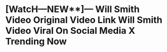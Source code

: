 # [WatcH—NEW**]— Will Smith Video Original Video Link Will Smith Video Viral On Social Media X Trending Now 
